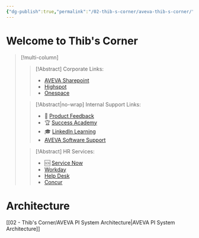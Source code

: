 ```yaml
---
{"dg-publish":true,"permalink":"/02-thib-s-corner/aveva-thib-s-corner/","tags":["gardenEntry"]}
---
```


# Welcome to Thib's Corner

> [!multi-column]
>> [!Abstract] Corporate Links:
>> -  [AVEVA Sharepoint](https://aveva.sharepoint.com/SitePages/AVEVA-SharePoint-Home.aspx)
>> -  [Highspot](https://aveva.highspot.com/)
>> -  [Onespace](https://aveva.oak.com/)
>
>> [!Abstract|no-wrap] Internal Support Links:
>> - 📢 [Product Feedback](https://feedback.aveva.com/)
>> - 🏆 [Success Academy](https://tpsknowledgecentre.aveva.com/)
>> - 🎓 [LinkedIn Learning](https://www.linkedin.com/learning/?u=102614490)
>> - [AVEVA Software Support]()
>
> >[!Abstract] HR Services:
>> - 🆘 [Service Now](https://aveva.service-now.com/sp)
>> - [Workday](https://wd3.myworkday.com/aveva/d/home.htmld)
>> - [Help Desk](https://aveva.oak.com/ServiceDesk#/home/581d1473-8f9d-479c-ba65-7558dcbb9b43/)
>> - [Concur](https://us2.concursolutions.com/nui/signin/hrd)

# Architecture

[[02 - Thib's Corner/AVEVA PI System Architecture\|AVEVA PI System Architecture]]